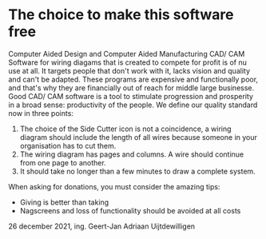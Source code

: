 # The choice to make this software free

Computer Aided Design and Computer Aided Manufacturing CAD/ CAM Software for wiring diagams that is created to compete for profit is of nu use at all. It targets people that don't work with it, lacks vision and quality and can't be adapted. These programs are expensive and functionally poor, and that's why they are financially out of reach for middle large businesse. Good CAD/ CAM software is a tool to stimulate progression and prosperity in a broad sense: productivity of the people. We define our quality standard now in three points:
1. The choice of the Side Cutter icon is not a coincidence, a wiring diagram should include the length of all wires because someone in your organisation has to cut them.
2. The wiring diagram has pages and columns. A wire should continue from one page to another.
3. It should take no longer than a few minutes to draw a complete system.

When asking for donations, you must consider the amazing tips:
 - Giving is better than taking
 - Nagscreens and loss of functionality should be avoided at all costs

26 december 2021, ing. Geert-Jan Adriaan Uijtdewilligen
